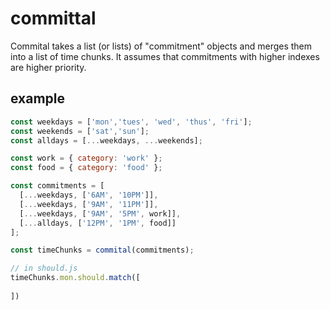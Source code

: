 # committal

Commital takes a list (or lists) of "commitment" objects and merges them into a list of time chunks. It assumes that commitments with higher indexes are higher priority.

## example

```javascript
const weekdays = ['mon','tues', 'wed', 'thus', 'fri'];
const weekends = ['sat','sun'];
const alldays = [...weekdays, ...weekends];

const work = { category: 'work' };
const food = { category: 'food' };

const commitments = [
  [...weekdays, ['6AM', '10PM']],
  [...weekdays, ['9AM', '11PM']],
  [...weekdays, ['9AM', '5PM', work]],
  [...alldays, ['12PM', '1PM', food]]
];

const timeChunks = commital(commitments);

// in should.js
timeChunks.mon.should.match([
  
])
```


